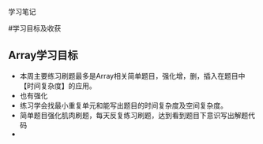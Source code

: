 学习笔记

#学习目标及收获
## Array学习目标
- 本周主要练习刷题最多是Array相关简单题目，强化增，删，插入在题目中【时间复杂度】的应用。
- 也有强化
- 练习学会找最小重复单元和能写出题目的时间复杂度及空间复杂度。
- 简单题目强化肌肉刷题，每天反复练习刷题，达到看到题目下意识写出解题代码
- 
